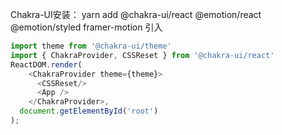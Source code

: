 Chakra-UI安装：
 yarn add @chakra-ui/react @emotion/react @emotion/styled framer-motion
引入
```js
import theme from '@chakra-ui/theme'
import { ChakraProvider, CSSReset } from '@chakra-ui/react'
ReactDOM.render(
    <ChakraProvider theme={theme}>
      <CSSReset/>
      <App />
    </ChakraProvider>,
  document.getElementById('root')
);
```